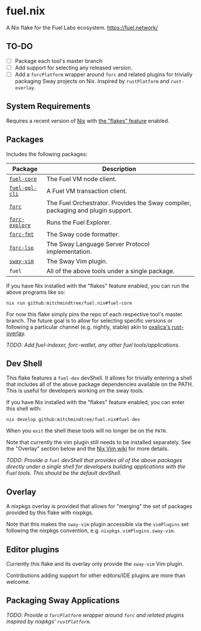 # fuel.nix

A Nix flake for the Fuel Labs ecosystem. https://fuel.network/

## TO-DO

- [ ] Package each tool's master branch
- [ ] Add support for selecting any released version.
- [ ] Add a `forcPlatform` wrapper around `forc` and related plugins for
  trivially packaging Sway projects on Nix. Inspired by `rustPlatform` and
  `rust-overlay`.

## System Requirements

Requires a recent version of [Nix][nix-manual] with [the "flakes" feature][nix-flakes] enabled.

## Packages

Includes the following packages:

| Package | Description |
| --- | --- |
| [`fuel-core`][fuel-core-repo] | The Fuel VM node client. |
| [`fuel-gql-cli`][fuel-core-repo] | A Fuel VM transaction client. |
| [`forc`][sway-repo] | The Fuel Orchestrator. Provides the Sway compiler, packaging and plugin support. |
| [`forc-explore`][sway-repo] | Runs the Fuel Explorer. |
| [`forc-fmt`][sway-repo] | The Sway code formatter. |
| [`forc-lsp`][sway-repo] | The Sway Language Server Protocol implementation. |
| [`sway-vim`][sway-vim-repo] | The Sway Vim plugin. |
| `fuel` | All of the above tools under a single package. |

If you have Nix installed with the "flakes" feature enabled, you can run the
above programs like so:

```
nix run github:mitchmindtree/fuel.nix#fuel-core
```

For now this flake simply pins the repo of each respective tool's master branch.
The future goal is to allow for selecting specific versions or following a
particular channel (e.g. nightly, stable) akin to [oxalica's
rust-overlay][rust-overlay-repo].

*TODO: Add fuel-indexer, forc-wallet, any other fuel tools/applications.*

## Dev Shell

This flake features a `fuel-dev` devShell. It allows for trivially entering a
shell that includes all of the above package dependencies available on the PATH.
This is useful for developers working *on* the sway tools.

If you have Nix installed with the "flakes" feature enabled, you can enter this
shell with:

```
nix develop github:mitchmindtree/fuel.nix#fuel-dev
```

When you `exit` the shell these tools will no longer be on the `PATH`.

Note that currently the vim plugin still needs to be installed separately. See
the "Overlay" section below and the [Nix Vim wiki](https://nixos.wiki/wiki/Vim)
for more details.

*TODO: Provide a `fuel` devShell that provides all of the above packages
directly under a single shell for developers building applications with the Fuel
tools. This should be the default devShell.*

## Overlay

A nixpkgs overlay is provided that allows for "merging" the set of packages
provided by this flake with nixpkgs.

Note that this makes the `sway-vim` plugin accessible via the `vimPlugins` set
following the nixpkgs convention, e.g. `nixpkgs.vimPlugins.sway-vim`.

## Editor plugins

Currently this flake and its overlay only provide the `sway-vim` Vim plugin.

Contributions adding support for other editors/IDE plugins are more than
welcome.

## Packaging Sway Applications

*TODO: Provide a `forcPlatform` wrapper around `forc` and related plugins
inspired by nixpkgs' `rustPlatform`.*


[nix-manual]: https://nixos.org/manual/nix/stable/
[nix-flakes]: https://nixos.wiki/wiki/Flakes
[fuel-core-repo]: https://github.com/fuellabs/fuel-core
[rust-overlay-repo]: https://github.com/oxalica/rust-overlay
[sway-repo]: https://github.com/fuellabs/sway
[sway-vim-repo]: https://github.com/fuellabs/sway.vim
